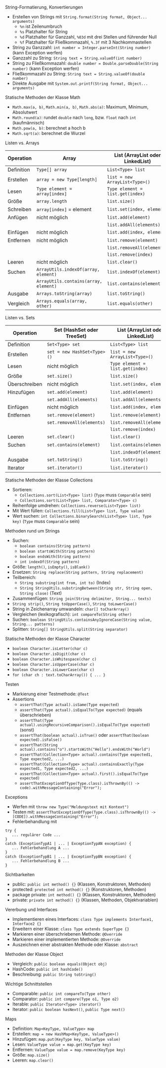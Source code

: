 String-Formatierung, Konvertierungen
- Erstellen von Strings mit `String.format(String format, Object... arguments)`
  - `%n` ist Zeilenumbruch
  - `%s` Platzhalter für String
  - `%d` Platzhalter für Ganzzahl, `%03d` mit drei Stellen und führender Null
  - `%f` Platzhalter für Fließkommazahl, `%.3f` mit 3 Nachkommastellen
- String zu Ganzzahl: `int number = Integer.parseInt(String number)` (kann Exception werfen)
- Ganzzahl zu String: `String text = String.valueOf(int number)`
- String zu Fließkommazahl: `double number = Double.parseDouble(String number)` (kann Exception werfen)
- Fließkommazahl zu String: `String text = String.valueOf(double number)`
- Direkte Ausgabe mit `System.out.printf(String format, Object... arguments)`

Statische Methoden der Klasse Math
- `Math.max(a, b)`, `Math.min(a, b)`, `Math.abs(a)`: Maximum, Minimum, Absolutwert
- `Math.round(a)`: rundet `double` nach `long`, bzw. `float` nach `int` (kaufmännisch)
- `Math.pow(a, b)`: berechnet a hoch b
- `Math.sqrt(a)`: berechnet die Wurzel

Listen vs. Arrays

| Operation  | Array                                 | List (ArrayList oder LinkedList) |
|------------|---------------------------------------|----------------------------------|
| Definition | `Type[] array`                        | `List<Type> list`                |
| Erstellen  | `array = new Type[length]`            | `list = new ArrayList<Type>()`   |
| Lesen      | `Type element = array[index]`         | `Type element = list.get(index)` |
| Größe      | `array.length`                        | `list.size()`                    |
| Schreiben  | `array[index]` = element              | `list.set(index, element)`       |
| Anfügen    | nicht möglich                         | `list.add(element)`              |
|            |                                       | `list.addAll(elements)`          |
| Einfügen   | nicht möglich                         | `list.add(index, element)`       |
| Entfernen  | nicht möglich                         | `list.remove(element)`           |
|            |                                       | `list.removeAll(elements)`       |
|            |                                       | `list.remove(index)`             |
| Leeren     | nicht möglich                         | `list.clear()`                   |
| Suchen     | `ArrayUtils.indexOf(array, element)`  | `list.indexOf(element)`          |
|            | `ArrayUtils.contains(array, element)` | `list.contains(element)`         |
| Ausgabe    | `Arrays.toString(array)`              | `list.toString()`                |
| Vergleich  | `Arrays.equals(array, other)`         | `list.equals(other)`             |

Listen vs. Sets

| Operation     | Set (HashSet oder TreeSet)  | List (ArrayList oder LinkedList) |
|---------------|-----------------------------|----------------------------------|
| Definition    | `Set<Type> set`             | `List<Type> list`                |
| Erstellen     | `set = new HashSet<Type>()` | `list = new ArrayList<Type>()`   |
| Lesen         | nicht möglich               | `Type element = list.get(index)` |
| Größe         | `set.size()`                | `list.size()`                    |
| Überschreiben | nicht möglich               | `list.set(index, element)`       |
| Hinzufügen    | `set.add(element)`          | `list.add(element)`              |
|               | `set.addAll(elements)`      | `list.addAll(elements)`          |
| Einfügen      | nicht möglich               | `list.add(index, element)`       |
| Entfernen     | `set.remove(element)`       | `list.remove(element)`           |
|               | `set.removeAll(elements)`   | `list.removeAll(elements)`       |
|               |                             | `list.remove(index)`             |
| Leeren        | `set.clear()`               | `list.clear()`                   |
| Suchen        | `set.contains(element)`     | `list.contains(element)`         |
|               |                             | `list.indexOf(element)`          |
| Ausgabe       | `set.toString() `           | `list.toString() `               |
| Iterator      | `set.iterator() `           | `list.iterator() `               |

Statische Methoden der Klasse Collections

- Sortieren: 
  - `Collections.sort(List<Type> list)` (`Type` muss `Comparable` sein)
  - `Collections.sort(List<Type> list, Comparator<Type> c)`
- Reihenfolge umdrehen: `Collections.reverse(List<Type> list)`
- Mit Wert füllen: `Collections.fill(List<Type> list, Type value)`
- Wert suchen: `int Collections.binarySearch(List<Type> list, Type key)` (`Type` muss `Comparable` sein)

Methoden rund um Strings

- Suchen:
  - `boolean contains(String pattern)`
  - `boolean startsWith(String pattern)`
  - `boolean endsWith(String pattern)`
  - `int indexOf(String pattern)`
- Größe: `length()`, `isEmpty()`, `isBlank()`
- Ersetzen: `String replace(String pattern, String replacement)`
- Teilbereich: 
  - `String substring(int from, int to)` (Index)
  - `String StringUtils.substringBetween(String str, String open, String close)` (Text)
- Zusammenfügen: `String join(String delimiter, String... texts)`
- `String strip()`, `String toUpperCase()`, `String toLowerCase()`
- String in Zeichenarray umwandeln: `char[] toCharArray()`
- Vergleichen (lexikografisch): `int compareTo(String other)`
- Suchen: `boolean StringUtils.containsAnyIgnoreCase(String value, String... patterns)`
- Splitten: `String[] StringUtils.split(String separator)`

Statische Methoden der Klasse Character
- `boolean Character.isLetter(char c)` 
- `boolean Character.isDigit(char c)`
- `boolean Character.isWhitespace(char c)`
- `boolean Character.isUpperCase(char c)` 
- `boolean Character.isLowerCase(char c)`
- `for (char ch : text.toCharArray()) { ... }`

Testen
- Markierung einer Testmethode: `@Test`
- Assertions
  - `assertThat(Type actual).isSame(Type expected)`
  - `assertThat(Type actual).isEqualTo(Type expected)` (equals überschrieben)
  - `assertThat(Type actual).usingRecursiveComparison().isEqualTo(Type expected)` (sonst)
  - `assertThat(boolean actual).isTrue()` oder `assertThat(boolean expected).isFalse()`
  - `assertThat(String actual).contains("o").startsWith("Hello").endsWith("World")`
  - `assertThat(Collection<Type> actual).contains(Type expected1, Type expected2, ...)`
  - `assertThat(Collection<Type> actual).containsExactly(Type expected1, Type expected2, ...)`
  - `assertThat(Collection<Type> actual).first().isEqualTo(Type expected)`
  - `assertThatExceptionOfType(Type.class).isThrownBy(() -> code).withMessageContaining("Error");`

Exceptions
- Werfen mit `throw new Type("Meldungstext mit Kontext")`
- Testen mit: `assertThatExceptionOfType(Type.class).isThrownBy(() -> [CODE]).withMessageContaining("Error");`
- Fehlerbehandlung mit
```
try {
   ... regulärer Code ...
}
catch (ExceptionTypA1 | ... | ExceptionTypAN exception) {
   ... Fehlerbehandlung A ...
}
catch (ExceptionTypB1 | ... | ExceptionTypBN exception) {
   ... Fehlerbehandlung B ...
}
```

Sichtbarkeiten
- public: `public int method() {}` (Klassen, Konstruktoren, Methoden)
- protected: `protected int method() {}` (Konstruktoren, Methoden)
- package private: `int method() {}` (Klassen, Konstruktoren, Methoden)
- private: `private int method() {}` (Klassen, Methoden, Objektvariablen)

Vererbung und Interfaces
- Implementieren eines Interfaces: `class Type implements Interface1, Interface2 {}`
- Erweitern einer Klasse: `class Type extends SuperType {}`
- Markieren einer überschriebenen Methode: `@Override`
- Markieren einer implementierten Methode: `@Override`
- Auszeichnen einer abstrakten Methode oder Klasse: `abstract`

Methoden der Klasse Object
- Vergleich: `public boolean equals(Object obj)`
- HashCode: `public int hashCode()`
- Beschreibung: `public String toString()`

Wichtige Schnittstellen

- Comparable: `public int compareTo(Type other)`
- Comparator: `public int compare(Type o1, Type o2)`
- Iterable: `public Iterator<Type> iterator()`
- Iterator: `public boolean hasNext()`, `public Type next()`

Maps
- Definition: `Map<KeyType, ValueType> map`
- Erstellen: `map = new HashMap<KeyType, ValueType>()`
- Hinzufügen: `map.put(KeyType key, ValueType value)`
- Lesen: `ValueType value = map.get(KeyType key)`
- Entfernen: `ValueType value = map.remove(KeyType key)`
- Größe: `map.size()`
- Leeren: `map.clear()`

